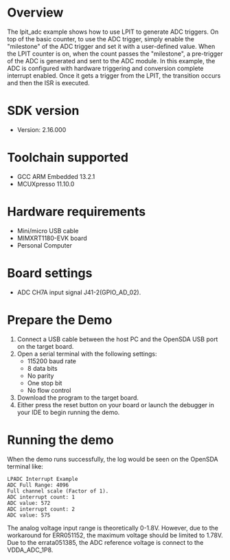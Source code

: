 Overview
========
The lpit_adc example shows how to use LPIT to generate ADC triggers. 
On top of the basic counter, to use the ADC trigger, simply enable 
the "milestone" of the ADC trigger and set it with a user-defined value. 
When the LPIT counter is on, when the count passes the "milestone", 
a pre-trigger of the ADC is generated and sent to the ADC module. 
In this example, the ADC is configured with hardware triggering and 
conversion complete interrupt enabled. Once it gets a trigger from the LPIT, 
the transition occurs and then the ISR is executed.

SDK version
===========
- Version: 2.16.000

Toolchain supported
===================
- GCC ARM Embedded  13.2.1
- MCUXpresso  11.10.0

Hardware requirements
=====================
- Mini/micro USB cable
- MIMXRT1180-EVK board
- Personal Computer

Board settings
==============
- ADC CH7A input signal J41-2(GPIO_AD_02).

Prepare the Demo
================
1.  Connect a USB cable between the host PC and the OpenSDA USB port on the target board.
2.  Open a serial terminal with the following settings:
    - 115200 baud rate
    - 8 data bits
    - No parity
    - One stop bit
    - No flow control
3.  Download the program to the target board.
4.  Either press the reset button on your board or launch the debugger in your IDE to begin running the demo.

Running the demo
================
When the demo runs successfully, the log would be seen on the OpenSDA terminal like:

~~~~~~~~~~~~~~~~~~~~~~~~~~~~~~~~~~~~~~~~~
LPADC Interrupt Example
ADC Full Range: 4096
Full channel scale (Factor of 1).
ADC interrupt count: 1
ADC value: 572
ADC interrupt count: 2
ADC value: 575
~~~~~~~~~~~~~~~~~~~~~~~~~~~~~~~~~~~~~~~~~
The analog voltage input range is theoretically 0-1.8V. However, due to the workaround for ERR051152, the maximum voltage should be limited to 1.78V.
Due to the errata051385, the ADC reference voltage is connect to the VDDA_ADC_1P8.
